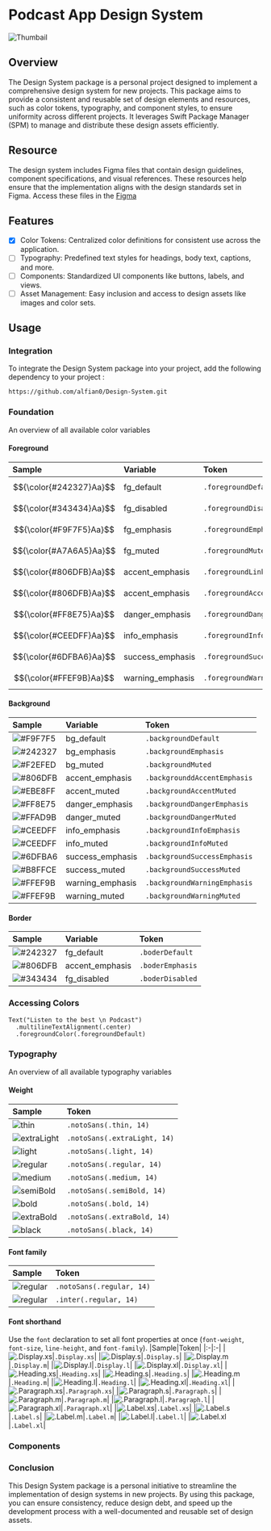 # Podcast App Design System

![Thumbail](https://github.com/user-attachments/assets/12f36749-1bf1-43c8-8159-c6f50824c509)

## Overview
The Design System package is a personal project designed to implement a comprehensive design system for new projects. This package aims to provide a consistent and reusable set of design elements and resources, such as color tokens, typography, and component styles, to ensure uniformity across different projects. It leverages Swift Package Manager (SPM) to manage and distribute these design assets efficiently.

## Resource
The design system includes Figma files that contain design guidelines, component specifications, and visual references. These resources help ensure that the implementation aligns with the design standards set in Figma. Access these files in the [Figma](https://www.figma.com/design/j0PwGxdUIKlcIUUiXhIaQa/Podcast-App-(Community)?node-id=0-1&t=6xsADA7oKhdCpdq0-0)

## Features
- [x] Color Tokens: Centralized color definitions for consistent use across the application.
- [ ] Typography: Predefined text styles for headings, body text, captions, and more.
- [ ] Components: Standardized UI components like buttons, labels, and views.
- [ ] Asset Management: Easy inclusion and access to design assets like images and color sets.

## Usage
### Integration
To integrate the Design System package into your project, add the following dependency to your project :
```
https://github.com/alfian0/Design-System.git
```
### Foundation
An overview of all available color variables
#### Foreground
|Sample|Variable|Token|
|:-|:-|:-|
|$${\color{#242327}Aa}$$|fg_default|`.foregroundDefault`|
|$${\color{#343434}Aa}$$|fg_disabled|`.foregroundDisabled`|
|$${\color{#F9F7F5}Aa}$$|fg_emphasis|`.foregroundEmphasis`|
|$${\color{#A7A6A5}Aa}$$|fg_muted|`.foregroundMuted`|
|$${\color{#806DFB}Aa}$$|accent_emphasis|`.foregroundLink`|
|$${\color{#806DFB}Aa}$$|accent_emphasis|`.foregroundAccent`|
|$${\color{#FF8E75}Aa}$$|danger_emphasis|`.foregroundDanger`|
|$${\color{#CEEDFF}Aa}$$|info_emphasis|`.foregroundInfo`|
|$${\color{#6DFBA6}Aa}$$|success_emphasis|`.foregroundSuccess`|
|$${\color{#FFEF9B}Aa}$$|warning_emphasis|`.foregroundWarning`|
#### Background
|Sample|Variable|Token|
|:-|:-|:-|
|![#F9F7F5](https://via.placeholder.com/15/F9F7F5/000000?text=+)|bg_default|`.backgroundDefault`|
|![#242327](https://via.placeholder.com/15/242327/000000?text=+)|bg_emphasis|`.backgroundEmphasis`|
|![#F2EFED](https://via.placeholder.com/15/F2EFED/000000?text=+)|bg_muted|`.backgroundMuted`|
|![#806DFB](https://via.placeholder.com/15/806DFB/000000?text=+)|accent_emphasis|`.backgrounddAccentEmphasis`|
|![#EBE8FF](https://via.placeholder.com/15/EBE8FF/000000?text=+)|accent_muted|`.backgroundAccentMuted`|
|![#FF8E75](https://via.placeholder.com/15/FF8E75/000000?text=+)|danger_emphasis|`.backgroundDangerEmphasis`|
|![#FFAD9B](https://via.placeholder.com/15/FFAD9B/000000?text=+)|danger_muted|`.backgroundDangerMuted`|
|![#CEEDFF](https://via.placeholder.com/15/CEEDFF/000000?text=+)|info_emphasis|`.backgroundInfoEmphasis`|
|![#CEEDFF](https://via.placeholder.com/15/CEEDFF/000000?text=+)|info_muted|`.backgroundInfoMuted`|
|![#6DFBA6](https://via.placeholder.com/15/6DFBA6/000000?text=+)|success_emphasis|`.backgroundSuccessEmphasis`|
|![#B8FFCE](https://via.placeholder.com/15/B8FFCE/000000?text=+)|success_muted|`.backgroundSuccessMuted`|
|![#FFEF9B](https://via.placeholder.com/15/FFEF9B/000000?text=+)|warning_emphasis|`.backgroundWarningEmphasis`|
|![#FFEF9B](https://via.placeholder.com/15/FFEF9B/000000?text=+)|warning_muted|`.backgroundWarningMuted`|
#### Border
|Sample|Variable|Token|
|:-|:-|:-|
|![#242327](https://via.placeholder.com/15/242327/000000?text=+)|fg_default|`.boderDefault`|
|![#806DFB](https://via.placeholder.com/15/806DFB/000000?text=+)|accent_emphasis|`.boderEmphasis`|
|![#343434](https://via.placeholder.com/15/343434/000000?text=+)|fg_disabled|`.boderDisabled`|
### Accessing Colors
```
Text("Listen to the best \n Podcast")
  .multilineTextAlignment(.center)
  .foregroundColor(.foregroundDefault)
```
### Typography
An overview of all available typography variables
#### Weight
|Sample|Token|
|:-|:-|
|![thin](https://github.com/user-attachments/assets/cea0d38c-9894-4b09-a19e-e8373009e7b3)|`.notoSans(.thin, 14)`|
|![extraLight](https://github.com/user-attachments/assets/b08d85f3-7831-4813-afe0-79c3ce2760d8)|`.notoSans(.extraLight, 14)`|
|![light](https://github.com/user-attachments/assets/7af4c1f7-8215-46e7-9163-ac9e130bf3bb)|`.notoSans(.light, 14)`|
|![regular](https://github.com/user-attachments/assets/6e31add5-d1d6-4a83-a40c-9544990df1b8)|`.notoSans(.regular, 14)`|
|![medium](https://github.com/user-attachments/assets/470947b1-4079-426b-9c2e-ad83cbfc34d2)|`.notoSans(.medium, 14)`|
|![semiBold](https://github.com/user-attachments/assets/31d3d81d-9e3e-4a8b-98f2-3f0541779434)|`.notoSans(.semiBold, 14)`|
|![bold](https://github.com/user-attachments/assets/93288505-e2f2-4922-9823-b5232a3d1d79)|`.notoSans(.bold, 14)`|
|![extraBold](https://github.com/user-attachments/assets/89270375-01cc-4a3a-8537-df23730b3356)|`.notoSans(.extraBold, 14)`|
|![black](https://github.com/user-attachments/assets/06bbb9ee-0e5f-4b5b-b383-1af412b2f84a)|`.notoSans(.black, 14)`|
#### Font family
|Sample|Token|
|:-|:-|
|![regular](https://github.com/user-attachments/assets/6e31add5-d1d6-4a83-a40c-9544990df1b8)|`.notoSans(.regular, 14)`|
|![regular](https://github.com/user-attachments/assets/5e5bd736-a090-43a7-b759-2f8084992212)|`.inter(.regular, 14)`|
#### Font shorthand
Use the `font` declaration to set all font properties at once (`font-weight`, `font-size`, `line-height`, and `font-family`).
|Sample|Token|
|:-|:-|
|![.Display.xs](https://github.com/user-attachments/assets/db48740d-b7e3-4bff-b5a3-da9840eb4890)|`.Display.xs`|
|![.Display.s](https://github.com/user-attachments/assets/e0d2c526-59d7-4e06-9290-3e34493bc395)|`.Display.s`|
|![.Display.m](https://github.com/user-attachments/assets/fb3a0b2c-1bc4-4546-a4a2-3422c3b94ed6)|`.Display.m`|
|![.Display.l](https://github.com/user-attachments/assets/2d862a2a-d526-4f81-898a-809184f9d0b5)|`.Display.l`|
|![.Display.xl](https://github.com/user-attachments/assets/ec998da8-3925-411b-851b-6f892cc35ce6)|`.Display.xl`|
|![.Heading.xs](https://github.com/user-attachments/assets/b5368edb-1dd2-46bb-bad4-d01e08882c9c)|`.Heading.xs`|
|![.Heading.s](https://github.com/user-attachments/assets/acb9da9e-d4cb-4412-94ca-bb696358c2cf)|`.Heading.s`|
|![.Heading.m](https://github.com/user-attachments/assets/fed4ac4d-3886-4aa2-b7a8-2468f9470655)|`.Heading.m`|
|![.Heading.l](https://github.com/user-attachments/assets/a8a9abe1-ecd0-468a-8664-74acb9bf8b0c)|`.Heading.l`|
|![.Heading.xl](https://github.com/user-attachments/assets/b7314df6-8214-4639-878a-8c3ddc9d6c2a)|`.Heading.xl`|
|![.Paragraph.xs](https://github.com/user-attachments/assets/b624b7a6-b6e4-4cbd-adaa-1888b6548484)|`.Paragraph.xs`|
|![.Paragraph.s](https://github.com/user-attachments/assets/3e0228c0-e755-4786-bb27-9c424993df34)|`.Paragraph.s`|
|![.Paragraph.m](https://github.com/user-attachments/assets/307cc593-0399-4447-aec7-1c48404854bd)|`.Paragraph.m`|
|![.Paragraph.l](https://github.com/user-attachments/assets/e5435b84-b4d3-4517-80ae-bd216cbeb9bf)|`.Paragraph.l`|
|![.Paragraph.xl](https://github.com/user-attachments/assets/c1ed3c7e-4399-4f67-825f-0764df8a95b2)|`.Paragraph.xl`|
|![.Label.xs](https://github.com/user-attachments/assets/f954672b-8f54-49ba-aaed-44fd942c9471)|`.Label.xs`|
|![.Label.s](https://github.com/user-attachments/assets/01ab3079-98d1-4298-a5e5-840edb4aaedc)|`.Label.s`|
|![.Label.m](https://github.com/user-attachments/assets/957f8dce-c306-4056-b2fc-d20cc630a35c)|`.Label.m`|
|![.Label.l](https://github.com/user-attachments/assets/26f2cf61-3ff3-4c9a-a8e0-a695f83f685d)|`.Label.l`|
|![.Label.xl](https://github.com/user-attachments/assets/8e26a4c4-3eb1-4470-9772-248e243546d0)|`.Label.xl`|
### Components

### Conclusion
This Design System package is a personal initiative to streamline the implementation of design systems in new projects. By using this package, you can ensure consistency, reduce design debt, and speed up the development process with a well-documented and reusable set of design assets.
